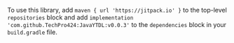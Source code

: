 To use this library, add `maven { url 'https://jitpack.io' }` to the top-level `repositories` block and add `implementation 'com.github.TechPro424:JavaYTDL:v0.0.3'` to the `dependencies` block in your `build.gradle` file.
